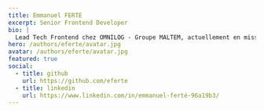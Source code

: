 ```yaml
---
title: Emmanuel FERTE
excerpt: Senior Frontend Developer
bio: |
  Lead Tech Frontend chez OMNILOG - Groupe MALTEM, actuellement en mission chez eTF1
hero: /authors/eferte/avatar.jpg
avatar: /authors/eferte/avatar.jpg
featured: true
social:
  - title: github
    url: https://github.com/eferte
  - title: linkedin
    url: https://www.linkedin.com/in/emmanuel-ferté-96a19b3/
---
```

